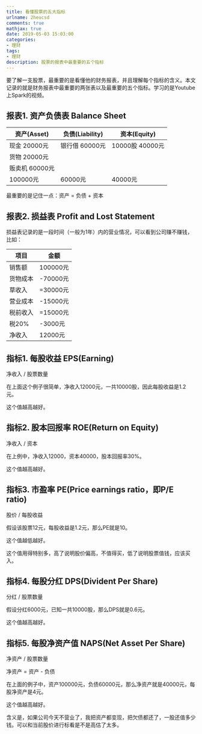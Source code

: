 ```yaml
---
title: 看懂股票的五大指标
urlname: 2heucsd
comments: true
mathjax: true
date: 2019-05-03 15:03:00
categories:
- 理财
tags:
- 理财
description: 股票的报表中最重要的五个指标
---
```


要了解一支股票，最重要的是看懂他的财务报表，并且理解每个指标的含义。本文记录的就是财务报表中最重要的两张表以及最重要的五个指标。学习的是Youtube上Spark的视频。

## 报表1. 资产负债表 Balance Sheet

| 资产(Asset)    | 负债(Liability) | 资本(Equity)    |
| -------------- | --------------- | --------------- |
| 现金 20000元   | 银行借 60000元  | 10000股 40000元 |
| 货物 20000元   |                 |                 |
| 贩卖机 60000元 |                 |                 |
| 100000元       | 60000元         | 40000元         |

最重要的是记住一点：资产 = 负债 + 资本

## 报表2. 损益表 Profit and Lost Statement

损益表记录的是一段时间（一般为1年）内的营业情况，可以看到公司赚不赚钱，比如：

| 项目     | 金额     |
| -------- | -------- |
| 销售额   | 100000元 |
| 货物成本 | -70000元 |
| 草收入   | =30000元 |
| 营业成本 | -15000元 |
| 税前收入 | =15000元 |
| 税20%    | -3000元  |
| 净收入   | 12000元  |

## 指标1. 每股收益 EPS(Earning)

净收入 / 股票数量

在上面这个例子很简单，净收入12000元，一共10000股，因此每股收益是1.2元。

这个值越高越好。

## 指标2. 股本回报率 ROE(Return on Equity)

净收入 / 资本

在上例中，净收入12000，资本40000，股本回报率30%。

这个值越高越好。

## 指标3. 市盈率 PE(Price earnings ratio，即P/E ratio)

股价 / 每股收益

假设该股票12元，每股收益是1.2元，那么PE就是10。

这个值越低越好。

这个值用得特别多，高了说明股价偏高，不值得买，低了说明股票值钱，应该买入。

## 指标4. 每股分红 DPS(Divident Per Share)

分红 / 股票数量

假设分红6000元，已知一共10000股，那么DPS就是0.6元。

这个值越高越好。

## 指标5. 每股净资产值 NAPS(Net Asset Per Share)

净资产 / 股票数量

净资产 = 资产 - 负债

在上面的例子中，资产100000元，负债60000元，那么净资产就是40000元，每股净资产是4元。

这个值越高越好。

含义是，如果公司今天不营业了，我把资产都变现，把欠债都还了，一股还值多少钱。可以和当前股价进行标看是不是高估了太多。